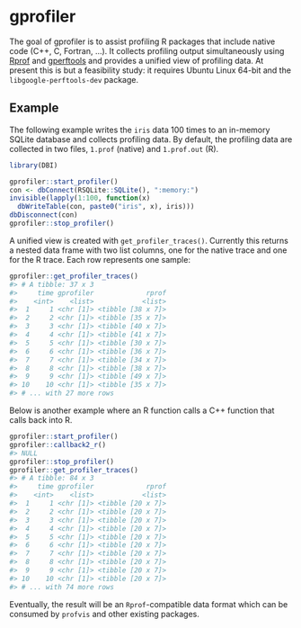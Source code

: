 
<!-- README.md is generated from README.Rmd. Please edit that file -->
gprofiler
=========

The goal of gprofiler is to assist profiling R packages that include native code (C++, C, Fortran, ...). It collects profiling output simultaneously using [Rprof](https://www.rdocumentation.org/packages/utils/versions/3.3.2/topics/Rprof) and [gperftools](https://github.com/gperftools/gperftools) and provides a unified view of profiling data. At present this is but a feasibility study: it requires Ubuntu Linux 64-bit and the `libgoogle-perftools-dev` package.

Example
-------

The following example writes the `iris` data 100 times to an in-memory SQLite database and collects profiling data. By default, the profiling data are collected in two files, `1.prof` (native) and `1.prof.out` (R).

``` r
library(DBI)

gprofiler::start_profiler()
con <- dbConnect(RSQLite::SQLite(), ":memory:")
invisible(lapply(1:100, function(x)
  dbWriteTable(con, paste0("iris", x), iris)))
dbDisconnect(con)
gprofiler::stop_profiler()
```

A unified view is created with `get_profiler_traces()`. Currently this returns a nested data frame with two list columns, one for the native trace and one for the R trace. Each row represents one sample:

``` r
gprofiler::get_profiler_traces()
#> # A tibble: 37 x 3
#>     time gprofiler             rprof
#>    <int>    <list>            <list>
#>  1     1 <chr [1]> <tibble [38 x 7]>
#>  2     2 <chr [1]> <tibble [35 x 7]>
#>  3     3 <chr [1]> <tibble [40 x 7]>
#>  4     4 <chr [1]> <tibble [41 x 7]>
#>  5     5 <chr [1]> <tibble [30 x 7]>
#>  6     6 <chr [1]> <tibble [36 x 7]>
#>  7     7 <chr [1]> <tibble [34 x 7]>
#>  8     8 <chr [1]> <tibble [38 x 7]>
#>  9     9 <chr [1]> <tibble [49 x 7]>
#> 10    10 <chr [1]> <tibble [35 x 7]>
#> # ... with 27 more rows
```

Below is another example where an R function calls a C++ function that calls back into R.

``` r
gprofiler::start_profiler()
gprofiler::callback2_r()
#> NULL
gprofiler::stop_profiler()
gprofiler::get_profiler_traces()
#> # A tibble: 84 x 3
#>     time gprofiler             rprof
#>    <int>    <list>            <list>
#>  1     1 <chr [1]> <tibble [20 x 7]>
#>  2     2 <chr [1]> <tibble [20 x 7]>
#>  3     3 <chr [1]> <tibble [20 x 7]>
#>  4     4 <chr [1]> <tibble [20 x 7]>
#>  5     5 <chr [1]> <tibble [20 x 7]>
#>  6     6 <chr [1]> <tibble [20 x 7]>
#>  7     7 <chr [1]> <tibble [20 x 7]>
#>  8     8 <chr [1]> <tibble [20 x 7]>
#>  9     9 <chr [1]> <tibble [20 x 7]>
#> 10    10 <chr [1]> <tibble [20 x 7]>
#> # ... with 74 more rows
```

Eventually, the result will be an `Rprof`-compatible data format which can be consumed by `profvis` and other existing packages.
